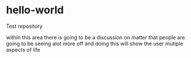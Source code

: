 # hello-world
Test repository

within this area there is going to be a discussion on matter that people are going to be seeing alot more off and doing this will show the user mutiple aspects of life
